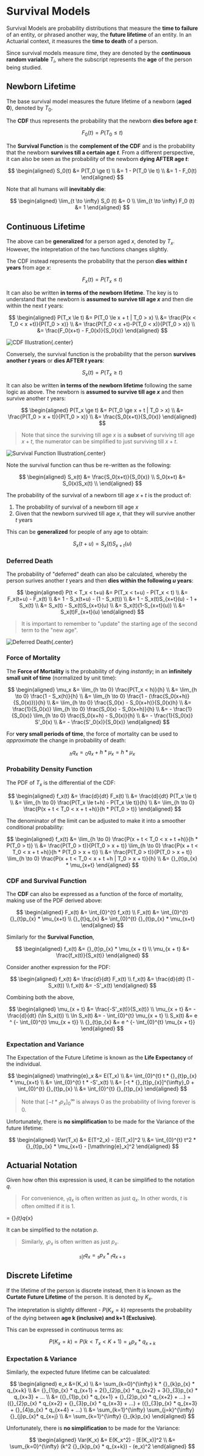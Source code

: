 # **Survival Models**

Survival Models are probability distributions that measure the **time to failure** of an entity, or phrased another way, the **future lifetime** of an entity. In an Actuarial context, it measures the **time to death** of a person.

Since survival models measure *time*, they are denoted by the **continuous random variable** $T_i$, where the subscript represents the **age** of the person being studied.

## **Newborn Lifetime**

The base survival model measures the future lifetime of a newborn (**aged 0**), denoted by $T_0$.

The **CDF** thus represents the probability that the newborn **dies before age $t$**:

$$
    F_0(t) = P(T_0 \le t)
$$

The **Survival Function** is the **complement of the CDF** and is the probability that the newborn **survives till a certain age $t$**. From a different perspective, it can also be seen as the probability of the newborn **dying AFTER age $t$**:

$$
\begin{aligned}
    S_0(t)
    &= P(T_0 \ge t) \\
    &= 1 - P(T_0 \le t) \\
    &= 1 - F_0(t)
\end{aligned}
$$

Note that all humans will **inevitably die**:

$$
\begin{aligned}
    \lim_{t \to \infty} S_0 (t) &= 0 \\
    \lim_{t \to \infty} F_0 (t) &= 1
\end{aligned}
$$

## **Continuous Lifetime**

The above can be **generalized** for a person aged $x$, denoted by $T_x$. However, the intepretation of the two functions changes slightly.

The CDF instead represents the probability that the person **dies within $t$ years** from age $x$:

$$
F_x(t) = P(T_x \le t)
$$

It can also be written **in terms of the newborn lifetime**. The key is to understand that the newborn is **assumed to survive till age $x$** and then die within the next $t$ years:

$$
\begin{aligned}
    P(T_x \le t)
    &= P(T_0 \le x + t | T_0 > x) \\
    &= \frac{P(x < T_0 < x +t)}{P(T_0 > x)} \\
    &= \frac{P(T_0 < x +t)-P(T_0 < x)}{P(T_0 > x)} \\
    &= \frac{F_0(x+t) - F_0(x)}{S_0(x)}
\end{aligned}
$$

<!-- Self Made -->
![CDF Illustration](Assets/1.%20Survival%20Models.md/CDF%20Illustration.png){.center}

Conversely, the survival function is the probability that the person **survives another $t$ years** or **dies AFTER $t$ years**:

$$
    S_x(t) = P(T_x \ge t)
$$

It can also be written **in terms of the newborn lifetime** following the same logic as above. The newborn is **assumed to survive till age $x$** and then survive another $t$ years:

$$
\begin{aligned}
    P(T_x \ge t)
    &= P(T_0 \ge x + t | T_0 > x) \\
    &= \frac{P(T_0 > x + t)}{P(T_0 > x)} \\
    &= \frac{S_0(x+t)}{S_0(x)}
\end{aligned}
$$

> Note that since the surviving till age $x$ is a **subset** of surviving till age $x+t$, the numerator can be simplified to just surviving till $x+t$.

<!-- Self Made -->
![Survival Function Illustration](Assets/1.%20Survival%20Models.md/Survival%20Function%20Illustration.png){.center}

Note the survival function can thus be re-written as the following:

$$
\begin{aligned}
    S_x(t) &= \frac{S_0(x+t)}{S_0(x)} \\
    S_0(x+t) &= S_0(x)S_x(t) \\
\end{aligned}
$$

The probability of the survival of a newborn till age $x+t$ is the product of:

1. The probability of survival of a newborn till age $x$
2. Given that the newborn survived till age $x$, that they will survive another $t$ years

This can be **generalized** for people of any age to obtain:

$$
    S_x(t+u) = S_x(t) S_{x+t}(u)
$$

### **Deferred Death**

The probability of "deferred" death can also be calculated, whereby the person surives another $t$ years and then **dies within the following $u$ years**:

$$
\begin{aligned}
    P(t < T_x < t+u)
    &= P(T_x < t+u) - P(T_x < t) \\
    &= F_x(t+u) - F_x(t) \\
    &= 1 - S_x(t+u) - (1 - S_x(t)) \\
    &= 1 - S_x(t)S_{x+t}(u) - 1 + S_x(t) \\
    &= S_x(t) - S_x(t)S_{x+t}(u) \\
    &= S_x(t)(1-S_{x+t}(u)) \\
    &= S_x(t)F_{x+t}(u)
\end{aligned}
$$

> It is important to remember to "update" the starting age of the second term to the "new age".

<!-- Self Made -->
![Deferred Death](Assets/1.%20Survival%20Models.md/Deferred%20Death%20Illustration.png){.center}

### **Force of Mortality**

The **Force of Mortality** is the probability of dying *instantly*; in an **infinitely small unit of time** (normalized by unit time):

$$
\begin{aligned}
    \mu_x
    &= \lim_{h \to 0} \frac{P(T_x < h)}{h} \\
    &= \lim_{h \to 0} \frac{1 - S_x(h)}{h} \\
    &= \lim_{h \to 0} \frac{1 - (\frac{S_0(x+h)}{S_0(x)})}{h} \\
    &= \lim_{h \to 0} \frac{S_0(x) - S_0(x+h)}{S_0(x)h} \\
    &= \frac{1}{S_0(x)} \lim_{h \to 0} \frac{S_0(x) - S_0(x+h)}{h} \\
    &= - \frac{1}{S_0(x)} \lim_{h \to 0} \frac{S_0(x+h) - S_0(x)}{h} \\
    &= - \frac{1}{S_0(x)} S'_0(x) \\
    &= - \frac{S'_0(x)}{S_0(x)}
\end{aligned}
$$



For **very small periods of time**, the force of mortality can be used to *approximate* the change in probability of death:

$$
{}_{h}q_{x} = {}_{0}q_{x} + h * \mu_x = h * \mu_x
$$

### **Probability Density Function**

The PDF of $T_x$ is the differential of the CDF:

$$
\begin{aligned}
f_x(t)
&= \frac{d}{dt} F_x(t) \\
&= \frac{d}{dt} P(T_x \le t) \\
&= \lim_{h \to 0} \frac{P(T_x \le t+h) - P(T_x \le t)}{h} \\
&= \lim_{h \to 0} \frac{P(x + t < T_0 < x + t +h)}{h * P(T_0 > t)}
\end{aligned}
$$

The denominator of the limit can be adjusted to make it into a smoother conditional probability:

$$
\begin{aligned}
f_x(t)
&= \lim_{h \to 0} \frac{P(x + t < T_0 < x + t +h)}{h * P(T_0 > t)} \\
&= \frac{P(T_0 > t)}{P(T_0 > x + t)} \lim_{h \to 0} \frac{P(x + t < T_0 < x + t +h)}{h * P(T_0 > x + t)} \\
&= \frac{P(T_0 > t)}{P(T_0 > x + t)} \lim_{h \to 0} \frac{P(x + t < T_0 < x + t +h | T_0 > x + t)}{h} \\
&= {}_{t}p_{x} * \mu_{x+t}
\end{aligned}
$$

### **CDF and Survival Function**

The **CDF** can also be expressed as a function of the force of mortality, making use of the PDF derived above:

$$
\begin{aligned}
F_x(t) &= \int_{0}^{t} f_x(t) \\
F_x(t) &= \int_{0}^{t} {}_{t}p_{x} * \mu_{x+t} \\
{}_{t}q_{x} &= \int_{0}^{t} {}_{t}p_{x} * \mu_{x+t}
\end{aligned}
$$

Similarly for the **Survival Function**,

$$
\begin{aligned}
f_x(t) &= {}_{t}p_{x} * \mu_{x + t} \\
\mu_{x + t} &= \frac{f_x(t)}{S_x(t)}
\end{aligned}
$$

Consider another expression for the PDF:

$$
\begin{aligned}
f_x(t) &= \frac{d}{dt} F_x(t) \\
f_x(t) &= \frac{d}{dt} (1 - S_x(t)) \\
f_x(t) &= -S'_x(t)
\end{aligned}
$$

Combining both the above,

$$
\begin{aligned}
\mu_{x + t} &= \frac{-S'_x(t)}{S_x(t)} \\
\mu_{x + t} &= - \frac{d}{dt} (\ln S_x(t)) \\
\ln S_x(t) &= - \int_{0}^{t} \mu_{x + t} \\
S_x(t) &= e ^ {- \int_{0}^{t} \mu_{x + t}} \\
{}_{t}p_{x} &= e ^ {- \int_{0}^{t} \mu_{x + t}}
\end{aligned}
$$

### **Expectation and Variance**

The Expectation of the Future Lifetime is known as the **Life Expectancy** of the individual.

$$
\begin{aligned}
\mathring{e}_x
&= E(T_x) \\
&= \int_{0}^{t} t * {}_{t}p_{x} * \mu_{x+t} \\
&= \int_{0}^{t} t * -S'_x(t) \\
&= [-t * {}_{t}p_{x}]^{\infty}_0 + \int_{0}^{t} {}_{t}p_{x} \\
&= \int_{0}^{t} {}_{t}p_{x}
\end{aligned}
$$

> Note that $[-t * {}_{t}p_{x}]^{\infty}_0$ is always 0 as the probability of living forever is 0.

Unfortunately, there is **no simplification** to be made for the Variance of the future lifetime:

$$
\begin{aligned}
Var(T_x)
&= E(T^2_x) - [E(T_x)]^2 \\
&= \int_{0}^{t} t^2 * {}_{t}p_{x} * \mu_{x+t} - [\mathring{e}_x]^2
\end{aligned}
$$

## **Actuarial Notation**

 Given how often this expression is used, it can be simplified to the notation $q$.

> For convenience, ${}_{1}q_{x}$ is often written as just $q_{x}$. In other words, $t$ is often omitted if it is 1.

 = {}_{t}q_{x}

 It can be simplified to the notation $p$.

> Similarly, ${}_{1}p_{x}$ is often written as just $p_{x}$.


$$
{}_{s|t}q_{x} = {}_{s}p_{x} * {}_{t}q_{x+s}
$$

## **Discrete Lifetime**

If the lifetime of the person is discrete instead, then it is known as the **Curtate Future Lifetime** of the person. It is denoted by $K_x$.

The intepretation is slightly different - $P(K_x = k)$ represents the probability of the dying between **age k (inclusive) and k+1 (Exclusive)**.

This can be expressed in continuous terms as:

$$
P(K_x = k) = P(k < T_x < K + 1) = {}_{k}p_{x} * q_{x+k}
$$

<!-- Start from 0, end at n-1 
A continuous lifetime can be converted into a discrete one by **truncating** it - removing the decimal points.
K_X = [t_x}-->

### **Expectation & Variance**

Similarly, the expected future lifetime can be calcualated:

$$
\begin{aligned}
e_x
&=(K_x) \\
&= \sum_{k=0}^{\infty} k * {}_{k}p_{x} * q_{x+k} \\
&= {}_{1}p_{x} * q_{x+1} + 2{}_{2}p_{x} * q_{x+2} + 3{}_{3}p_{x} * q_{x+3} + ... \\
&= ({}_{1}p_{x} * q_{x+1} + {}_{2}p_{x} * q_{x+2} + ...) + ({}_{2}p_{x} * q_{x+2} + {}_{3}p_{x} * q_{x+3} + ...) + ({}_{3}p_{x} * q_{x+3} + {}_{4}p_{x} * q_{x+4} + ...) \\
&= \sum_{k=1}^{\infty} \sum_{j=k}^{\infty} {}_{j}p_{x}* q_{x+j} \\
&= \sum_{k=1}^{\infty} {}_{k}p_{x}
\end{aligned}
$$

<!-- Insert comments about proof -->

Unfortunately, there is **no simplification** to be made for the Variance:

$$
\begin{aligned}
Var(K_x)
&= E(K_x^2) - [E(K_x)]^2 \\
&= \sum_{k=0}^{\infty} (k^2 {}_{k}p_{x} * q_{x+k}) - (e_x)^2
\end{aligned}
$$
